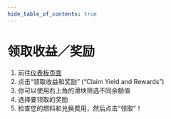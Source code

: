 ```yaml
---
hide_table_of_contents: true
---
```


# 领取收益／奖励

1. 前往[仪表板页面](https://app.pendle.finance/pro/dashboard/overview)
2. 点击“领取收益和奖励” (“Claim Yield and Rewards”)
3. 你可以使用右上角的滑块筛选不同余额值
4. 选择要领取的奖励
5. 检查您的燃料和兑换费用，然后点击“领取”！
